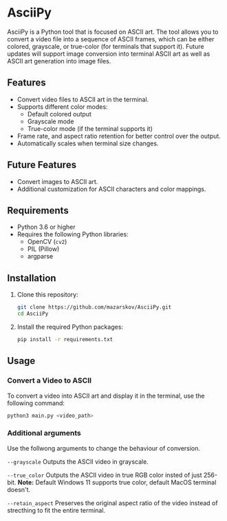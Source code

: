 # AsciiPy

AsciiPy is a Python tool that is focused on ASCII art. The tool allows you to convert a video file into a sequence of ASCII frames, which can be either colored, grayscale, or true-color (for terminals that support it). Future updates will support image conversion into terminal ASCII art as well as ASCII art generation into image files.

## Features

- Convert video files to ASCII art in the terminal.
- Supports different color modes: 
  - Default colored output
  - Grayscale mode
  - True-color mode (if the terminal supports it)
- Frame rate, and aspect ratio retention for better control over the output.
- Automatically scales when terminal size changes.

## Future Features

- Convert images to ASCII art.
- Additional customization for ASCII characters and color mappings.

## Requirements

- Python 3.6 or higher
- Requires the following Python libraries:
  - OpenCV (`cv2`)
  - PIL (Pillow)
  - argparse

## Installation

1. Clone this repository:
    ```bash
    git clone https://github.com/mazarskov/AsciiPy.git
    cd AsciiPy
    ```

2. Install the required Python packages:
    ```bash
    pip install -r requirements.txt
    ```

## Usage

### Convert a Video to ASCII

To convert a video into ASCII art and display it in the terminal, use the following command:

```bash
python3 main.py <video_path>
```

### Additional arguments 

Use the follwong arguments to change the behaviour of conversion.

`--grayscale` Outputs the ASCII video in grayscale.

`--true_color` Outputs the ASCII video in true RGB color insted of just 256-bit. **Note:** Default Windows 11 supports true color, default MacOS terminal doesn't.

`--retain_aspect` Preserves the original aspect ratio of the video instead of strecthing to fit the entire terminal.